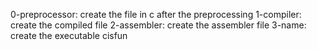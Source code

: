 0-preprocessor: create the file in c after the preprocessing
1-compiler: create the compiled file
2-assembler: create the assembler file
3-name: create the executable cisfun
